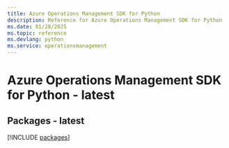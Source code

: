 ```yaml
---
title: Azure Operations Management SDK for Python
description: Reference for Azure Operations Management SDK for Python
ms.date: 01/28/2025
ms.topic: reference
ms.devlang: python
ms.service: operationsmanagement
---
```

# Azure Operations Management SDK for Python - latest
## Packages - latest
[!INCLUDE [packages](operations-management-index.md)]